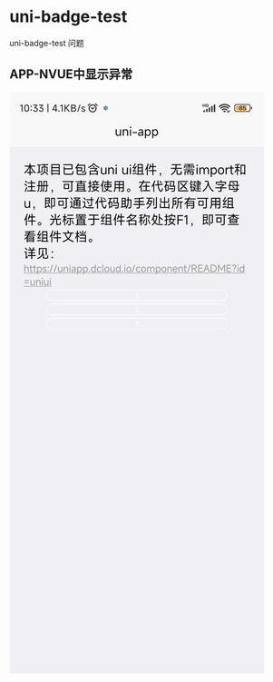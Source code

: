# uni-badge-test
uni-badge-test 问题


## APP-NVUE中显示异常
![APP](Screenshot_2024-01-15-10-33-08-519_io.dcloud.HBuilder.jpg)